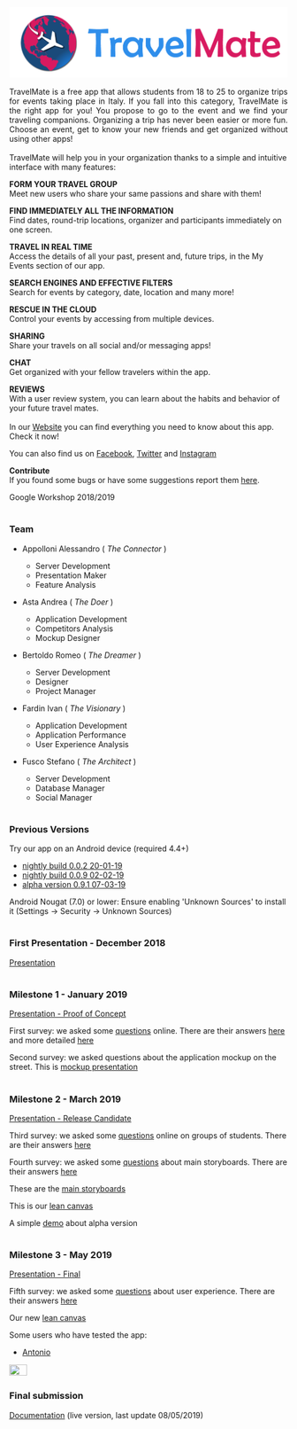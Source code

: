 ![alt text](https://github.com/PumpkinSoftware/PumpkinSoftware.github.io/blob/master/images/logo_app.png?raw=true)
<div style="text-align: justify">
TravelMate is a free app that allows students from 18 to 25 to organize trips for events taking place in Italy. If you fall into this category, TravelMate is the right app for you! You propose to go to the event and we find your traveling companions. Organizing a trip has never been easier or more fun. Choose an event, get to know your new friends and get organized without using other apps!</div>
<br/>
TravelMate will help you in your organization thanks to a simple and intuitive interface with many features:
<br/>

**FORM YOUR TRAVEL GROUP** <br/>Meet new users who share your same passions and share with them!

**FIND IMMEDIATELY ALL THE INFORMATION** <br/>Find dates, round-trip locations, organizer and participants immediately on one screen.

**TRAVEL IN REAL TIME**  <br/>Access the details of all your past, present and, future trips, in the My Events section of our app.

**SEARCH ENGINES AND EFFECTIVE FILTERS**  <br/>Search for events by category, date, location and many more!

**RESCUE IN THE CLOUD**  <br/>Control your events by accessing from multiple devices.

**SHARING**  <br/>Share your travels on all social and/or messaging apps!

**CHAT**  <br/>Get organized with your fellow travelers within the app.

**REVIEWS**  <br/>With a user review system, you can learn about the habits and behavior of your future travel mates.
<br/>
<br/>
In our [Website](https://pumpkinsoftware.github.io/) you can find everything you need to know about this app. Check it now!

You can also find us on [Facebook](https://www.facebook.com/PumpkinSoftware), [Twitter](https://twitter.com/_TravelMate_) and [Instagram](https://www.instagram.com/pumpkinsoftware/)

**Contribute** <br/>
If you found some bugs or have some suggestions report them [here](https://github.com/PumpkinSoftware/TravelMate/issues).

Google Workshop 2018/2019
#

### Team
- Appolloni Alessandro ( *The Connector* )
  - Server Development
  - Presentation Maker
  - Feature Analysis
  
- Asta Andrea ( *The Doer* )
  - Application Development
  - Competitors Analysis
  - Mockup Designer
  
- Bertoldo Romeo ( *The Dreamer* )
  - Server Development
  - Designer
  - Project Manager
  
- Fardin Ivan ( *The Visionary* )
  - Application Development
  - Application Performance
  - User Experience Analysis
  
- Fusco Stefano ( *The Architect* )
  - Server Development
  - Database Manager
  - Social Manager
#

### Previous Versions

Try our app on an Android device (required 4.4+)  

- [nightly build 0.0.2 20-01-19](https://drive.google.com/open?id=1vp7uVcpmBNS2wkGoWhwFAd-crvXKsXCw)
- [nightly build 0.0.9 02-02-19](https://drive.google.com/open?id=1VwBlZIPMTqY7LjXkmfBGhnZ29lPin_dd) 
- [alpha version 0.9.1 07-03-19](https://drive.google.com/open?id=1eyoYpYsvc5SdBAIDkxfxbezMVVrbM7Xi)

Android Nougat (7.0) or lower: Ensure enabling 'Unknown Sources' to install it (Settings -> Security -> Unknown Sources)

#
### First Presentation - December 2018

[Presentation](https://drive.google.com/open?id=1UHNNODF-Y_rYOl4WYEt9Oyyozr4RMVMK3-D2caoFovk) 

#
### Milestone 1 - January 2019

[Presentation - Proof of Concept](https://docs.google.com/presentation/d/1V3NEngYWi-IVNm8uyA-6jAlhKxV82ZXCWahTvfVvlZM/edit?usp=sharing)

First survey:  we asked some [questions](https://goo.gl/forms/GlGpQWnBWqmSHVZ32) online. There are their answers [here](https://drive.google.com/open?id=1VIWYZW6EjvkthMA22XVCKrNiC7RAtoaY) and more detailed [here](https://docs.google.com/spreadsheets/d/1Mj46nVhd1yihtB_okm_Ev94nAZ465J9QAuHAcH_y2KM/edit#gid=2085859047)

Second survey: we asked questions about the application mockup on the street. This is [mockup presentation](https://drive.google.com/open?id=12BOiS_CdhZdG-LukwDgcz7CP8g_JEmqQ)

#

### Milestone 2 -  March 2019

[Presentation - Release Candidate](https://docs.google.com/presentation/d/14T7MmTzsgOqtgp4WNqJUG6F0fhfNn_bg6Hj7kWLLNSg/edit?usp=sharing)

Third survey:  we asked some [questions](https://goo.gl/forms/ZPFCJLOqs7KFfkUD2) online on groups of students. There are their answers [here](https://drive.google.com/open?id=1jmp_g_e_qM3HSYGy6lfZq8Plep35D_NB)

Fourth survey:  we asked some [questions](https://goo.gl/forms/XnGCR2VhuRjOUbmH3) about main storyboards. There are their answers [here](https://drive.google.com/open?id=1rOihj2msarX3HvTG8hhaT7Ebxwry6YUZ)

These are the [main storyboards](https://drive.google.com/open?id=1C4bb19MGyzyB4vTf6suh4R_tyJsUvPCO)

This is our [lean canvas](https://drive.google.com/open?id=16u__YAHpXlvkb9PpqyW-iUpg0qOPbL0x)

A simple [demo](https://drive.google.com/open?id=1K-ZEaC_r1J8gpsqspcZJKAD19v7pjH0E) about alpha version

#

### Milestone 3 -  May 2019

[Presentation - Final]()

Fifth survey: we asked some [questions](https://forms.gle/mAYfggVzWPzDuMgu5) about user experience. There are their answers [here]()

Our new [lean canvas](https://drive.google.com/open?id=1-YFVW34GKotdYSNgloh9w1yyDxxQF9Nl)

Some users who have tested the app:
- [Antonio](https://drive.google.com/open?id=1cE-sXsv1zZw4ag8Smd-_22jGz6Pp-rri)

<a href="https://play.google.com/store/apps/details?id=com.pumpkinsoftware.android.travelmate">
<img src="https://github.com/steverichey/google-play-badge-svg/blob/master/img/en_get.svg" height="25%" width="25%" data-canonical-src="https://github.com/steverichey/google-play-badge-svg/blob/master/img/en_get.svg" style="max-width:100%;"></a>

### Final submission
[Documentation]() (live version, last update 08/05/2019)
